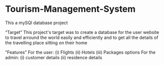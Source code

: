 # Tourism-Management-System
This a mySQl database project

  “Target”
This project's target was to create a database for the user website to travel arround the world easily and efficiently and to get all the details of the travelling place sitting on their home

  “Features”
For the user:  (i) Flights (ii) Hotels (iii) Packages options
For the admin: (i) customer details (ii) residence details  

